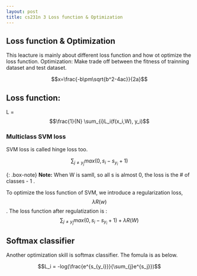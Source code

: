 ```yaml
---
layout: post
title: cs231n 3 Loss function & Optimization
---
```


<script type="text/javascript"
   src="http://cdn.mathjax.org/mathjax/latest/MathJax.js?config=TeX-AMS-MML_HTMLorMML">
</script>

## Loss function & Optimization
This leacture is mainly about different loss function and how ot optimize the loss function. Optimization: Make trade off between the fitness of trainning dataset and test dataset.

$$x=\frac{-b\pm\sqrt{b^2-4ac}}{2a}$$
## Loss function: 
L = $$\frac{1}{N} \sum_{i}L_i(f(x_i,W), y_i)$$

### Multiclass SVM loss
SVM loss is called hinge loss too.

$$\sum_{j \neq y_j}max(0, s_i - s_{y_i} + 1)$$

{: .box-note}
**Note:** When W is samll, so all s is almost 0, the loss is the # of classes - 1 .

To optimize the loss function of SVM, we introduce a regularization loss, $$\lambda R(w)$$.
The loss function after regulatization is :
$$\sum_{j \neq y_j}max(0, s_i - s_{y_i} + 1) + \lambda R(W)$$

## Softmax classifier
Another optimization skill is softmax classifier. The fomula is as below.

$$L_i = -log(\frac{e^{s_{y_i}}}{\sum_{j}e^{s_j}})$$












